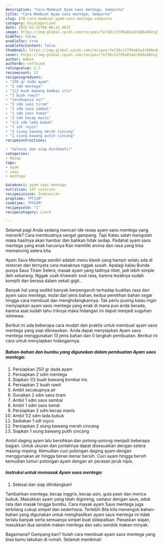 ```yaml
---
description: "Cara Membuat Ayam saos mentega, Sempurna"
title: "Cara Membuat Ayam saos mentega, Sempurna"
slug: 670-cara-membuat-ayam-saos-mentega-sempurna
category: Uncategorized
date: 2022-03-31T08:00:22.467Z
image: https://img-global.cpcdn.com/recipes/fe738c13799a83ad/680x482cq70/ayam-saos-mentega-foto-resep-utama.jpg
hideToc: false
enableToc: true
enableTocContent: false
thumbnail: https://img-global.cpcdn.com/recipes/fe738c13799a83ad/680x482cq70/ayam-saos-mentega-foto-resep-utama.jpg
cover: https://img-global.cpcdn.com/recipes/fe738c13799a83ad/680x482cq70/ayam-saos-mentega-foto-resep-utama.jpg
author: Admin
authorAv: notfound
ratingvalue: 4.7
reviewcount: 13
recipeingredient:
- "250 gr dada ayam"
- "2 sdm mentega"
- "1/2 buah bawang bombai iris"
- "2 buah rawit"
- "secukupnya air"
- "2 sdm saos tiram"
- "1 sdm saos sambal"
- "1 sdm saos tomat"
- "2 sdm kecap manis"
- "1/2 sdm lada bubuk"
- "1 sdt royco"
- "2 siung bawang merah cincang"
- "1 siung bawang putih cincang"
recipeinstructions:

- "Selesai dan siap dinikmati!"
categories:
- Resep
tags:
- ayam
- saos
- mentega

katakunci: ayam saos mentega 
nutrition: 147 calories
recipecuisine: Indonesian
preptime: "PT11M"
cooktime: "PT43M"
recipeyield: "1"
recipecategory: Lunch

---
```



Selamat pagi Anda sedang mencari ide resep ayam saos mentega yang menarik? Cara membuatnya sangat gampang. Tapi Kalau salah mengolah maka hasilnya akan hambar dan bahkan tidak sedap. Padahal ayam saos mentega yang enak harusnya Kan memiliki aroma dan rasa yang bisa memancing selera kita.


Ayam Saus Mentega sendiri adalah menu klasik yang hampir selalu ada di restoran dan ternyata cara masaknya nggak susah. Apalagi kalau Bunda punya Saus Tiram Selera, masak ayam yang tadinya ribet, jadi lebih simple deh sekarang. Nggak usah khawatir soal rasa, karena lezatnya sudah komplit dan berasa dalam sekali gigit..

Banyak hal yang sedikit banyak berpengaruh terhadap kualitas rasa dari ayam saos mentega, mulai dari jenis bahan, kedua pemilihan bahan segar hingga cara membuat dan menghidangkannya. Tak perlu pusing kalau ingin menyiapkan ayam saos mentega yang enak di mana pun anda berada, karena asal sudah tahu triknya maka hidangan ini dapat menjadi suguhan istimewa.


Berikut ini ada beberapa cara mudah dan praktis untuk membuat ayam saos mentega yang siap dikreasikan. Anda dapat menyiapkan Ayam saos mentega menggunakan 13 jenis bahan dan 0 langkah pembuatan. Berikut ini cara untuk menyiapkan hidangannya.

<!--inarticleads1-->

##### Bahan-bahan dan bumbu yang digunakan dalam pembuatan Ayam saos mentega:

1. Persiapkan 250 gr dada ayam
1. Persiapkan 2 sdm mentega
1. Siapkan 1/2 buah bawang bombai iris
1. Persiapkan 2 buah rawit
1. Ambil secukupnya air
1. Gunakan 2 sdm saos tiram
1. Ambil 1 sdm saos sambal
1. Ambil 1 sdm saos tomat
1. Persiapkan 2 sdm kecap manis
1. Ambil 1/2 sdm lada bubuk
1. Sediakan 1 sdt royco
1. Persiapkan 2 siung bawang merah cincang
1. Siapkan 1 siung bawang putih cincang


Ambil daging ayam lalu bersihkan dan potong-potong menjadi beberapa bagian. Untuk ukuran dan jumlahnya dapat disesuaikan dengan selera masing-masing. Kemudian cuci potongan daging ayam dengan menggunakan air hingga benar-benar bersih. Cuci ayam hingga bersih kemudian lumuri potongan ayam dengan air perasan jeruk nipis. 

<!--inarticleads2-->

##### Instruksi untuk memasak Ayam saos mentega:


1. Selesai dan siap dihidangkan!

Tambahkan mentega, kecap inggris, kecap asin, gula pasir dan merica bubuk. Masukkan ayam yang telah digoreng, campur dengan saus, aduk rata dan masak hingga bumbu. Cara masak ayam Saus mentega juga terbilang cukup simpel dan sederhana. Terlebih Bila kita menengok bahan-bahan yang digunakan untuk menghasilkan ayam saus mentega ini tidak terlalu banyak serta semuanya simpel buat didapatkan. Panaskan wajan, masukkan dua sendok makan mentega dan satu sendok makan minyak. 

Bagaimana? Gampang kan? Itulah cara membuat ayam saos mentega yang bisa kamu lakukan di rumah. Selamat menikmati
